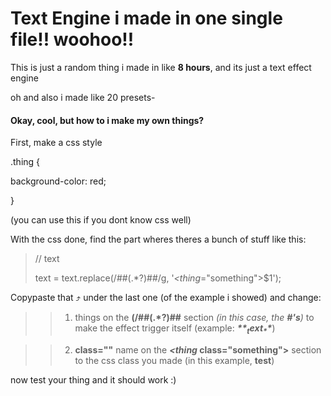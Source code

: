 # Text Engine i made in one single file!! woohoo!!

This is just a random thing i made in like **8 hours**, and its just a text effect engine  

oh and also i made like 20 presets-

#### Okay, cool, but how to i make my own things? 
First, make a css style 

 .thing {  

   background-color: red;  

 }  

(you can use this if you dont know css well)

With the css done, find the part wheres theres a bunch of stuff like this:

> // text
> 
> text = text.replace(/##(.\*?)##/g,
'*<thing*="something">$1</thing>');

Copypaste that ⤴ under the last one (of the example i showed) and change:  
>> 1. things on the **(/##(.*?)##** section _(in this case, the **#'s**)_
>> to make the effect trigger itself (example: _**$**_ text _**$**_)

>> 2. **class=""** name on the ***<thing* class="something">** section to
>> the css class you made (in this example, **test**)

  now test your thing and it should work :)

